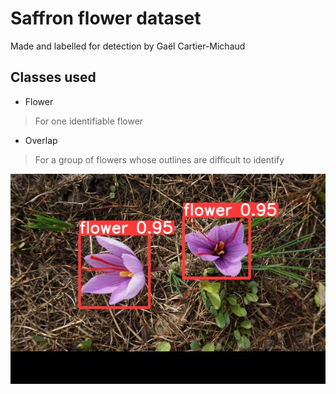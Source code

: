 # Saffron flower dataset
Made and labelled for detection by Gaël Cartier-Michaud 

## Classes used  
- Flower  
> For one identifiable flower  
  
- Overlap
> For a group of flowers whose outlines are difficult to identify  
  
    
![saffron_detection](doc/detection_locale.jpg)